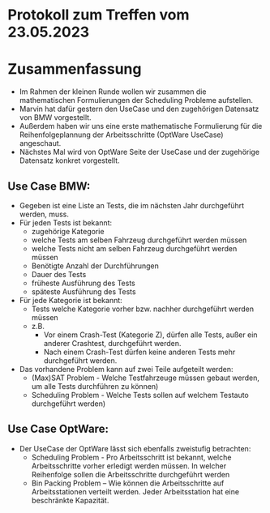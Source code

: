 # Protokoll zum Treffen vom 23.05.2023

# Zusammenfassung

- Im Rahmen der kleinen Runde wollen wir zusammen die mathematischen Formulierungen der Scheduling Probleme aufstellen.
- Marvin hat dafür gestern den UseCase und den zugehörigen Datensatz von BMW vorgestellt.
- Außerdem haben wir uns eine erste mathematische Formulierung für die Reihenfolgeplannung der Arbeitsschritte (OptWare UseCase) angeschaut.
- Nächstes Mal wird von OptWare Seite der UseCase und der zugehörige Datensatz konkret vorgestellt.
 
 
## Use Case BMW:
- Gegeben ist eine Liste an Tests, die im nächsten Jahr durchgeführt werden, muss.
- Für jeden Tests ist bekannt:
  - zugehörige Kategorie
  - welche Tests am selben Fahrzeug durchgeführt werden müssen
  - welche Tests nicht am selben Fahrzeug durchgeführt werden müssen
  - Benötigte Anzahl der Durchführungen
  - Dauer des Tests
  - früheste Ausführung des Tests
  - späteste Ausführung des Tests
- Für jede Kategorie ist bekannt:
  - Tests welche Kategorie vorher bzw. nachher durchgeführt werden müssen
  - z.B.
    - Vor einem Crash-Test (Kategorie Z), dürfen alle Tests, außer ein anderer Crashtest, durchgeführt werden.
    - Nach einem Crash-Test dürfen keine anderen Tests mehr durchgeführt werden.
- Das vorhandene Problem kann auf zwei Teile aufgeteilt werden:
  - (Max)SAT Problem - Welche Testfahrzeuge müssen gebaut werden, um alle Tests durchführen zu können)
  - Scheduling Problem - Welche Tests sollen auf welchem Testauto durchgeführt werden)
 
 
## Use Case OptWare:
- Der UseCase der OptWare lässt sich ebenfalls zweistufig betrachten:
  - Scheduling Problem - Pro Arbeitsschritt ist bekannt, welche Arbeitsschritte vorher erledigt werden müssen. In welcher Reihenfolge sollen die Arbeitsschritte durchgeführt werden
  - Bin Packing Problem – Wie können die Arbeitsschritte auf Arbeitsstationen verteilt werden. Jeder Arbeitsstation hat eine beschränkte Kapazität.
